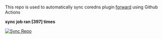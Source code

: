 This repo is used to automatically sync coredns plugin [forward](https://github.com/QZLin/forward) using Github Actions

**sync job ran [397] times**

[![Sync Repo](https://github.com/QZLin/coredns-extract/actions/workflows/sync.yaml/badge.svg)](https://github.com/QZLin/coredns-extract/actions/workflows/sync.yaml)
